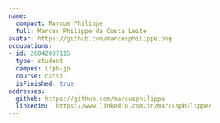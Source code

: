 ```yaml
---
name:
  compact: Marcus Philippe
  full: Marcus Philippe da Costa Leite
avatar: https://github.com/marcusphilippe.png
occupations:
- id: 20042037115
  type: student
  campus: ifpb-jp
  course: cstsi
  isFinished: true
addresses:
  github: https://github.com/marcusphilippe
  linkedin:  https://www.linkedin.com/in/marcusphilippe/
---
```

